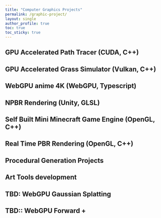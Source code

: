 ```yaml
---
title: "Computer Graphics Projects"
permalink: /graphic-project/
layout: single
author_profile: true
toc: true
toc_sticky: true
---
```


## GPU Accelerated Path Tracer (CUDA, C++)


## GPU Accelerated Grass Simulator (Vulkan, C++)


## WebGPU anime 4K (WebGPU, Typescript)


## NPBR Rendering (Unity, GLSL)


## Self Built Mini Minecraft Game Engine (OpenGL, C++)


## Real Time PBR Rendering (OpenGL, C++)


## Procedural Generation Projects


## Art Tools development


## TBD: WebGPU Gaussian Splatting


## TBD:: WebGPU Forward +
